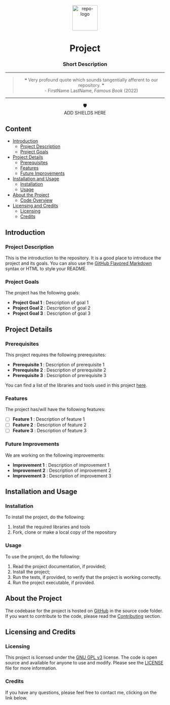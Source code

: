 <div id="repo-header" align="center">
 <img id="repo-logo" alt="repo-logo" src="" height="80"></img>
  <h1  id="repo-title"> Project </h1>
  <h3  id="repo-description" > Short Description </h3>
  <hr>
</div>
<div id="repo-projectquote" align="center">
 <blockquote id="repo-quote">
    ❝&nbsp;Very profound quote which sounds tangentially afferent to our repository.&nbsp;❞
    <br>
    - FirstName LastName, <i>Famous Book</i> (<datetime>2022</datetime>)
  </blockquote>
  <hr>
</div>

<div id="repo-shields"align="center">🛡️<br>
    ADD SHIELDS HERE
</div>

## Content

- [Introduction](#introduction)
    - [Project Description](#project-description)
    - [Project Goals](#project-goals)
- [Project Details](#project-details)
    - [Prerequisites](#prerequisites)
    - [Features](#features)
    - [Future Improvements](#future-improvements)
- [Installation and Usage](#installation-and-usage)
    - [Installation](#installation)
    - [Usage](#usage)
- [About the Project](#about-the-project)
    - [Code Overview](#code-overview)
- [Licensing and Credits](#licensing-and-credits)
    - [Licensing](#licensing)
    - [Credits](#credits)

## Introduction
### Project Description
This is the introduction to the repository. It is a good place to introduce the project and its goals.
You can also use the [GitHub Flavored Markdown](https://github.github.com/gfm/) syntax or HTML to style your README.


### Project Goals
The project has the following goals:

- **Project Goal 1** : Description of goal 1
- **Project Goal 2** : Description of goal 2
- **Project Goal 3** : Description of goal 3

## Project Details
### Prerequisites
This project requires the following prerequisites:

- **Prerequisite 1** : Description of prerequisite 1
- **Prerequisite 2** : Description of prerequisite 2
- **Prerequisite 3** : Description of prerequisite 3

You can find a list of the libraries and tools used in this project [here](requirements.txt).

### Features
The project has/will have the following features:

- [ ] **Feature 1** : Description of feature 1
- [ ] **Feature 2** : Description of feature 2
- [ ] **Feature 3** : Description of feature 3

### Future Improvements
We are working on the following improvements:

- **Improvement 1** : Description of improvement 1
- **Improvement 2** : Description of improvement 2
- **Improvement 3** : Description of improvement 3

## Installation and Usage
### Installation
To install the project, do the following:
1. Install the required libraries and tools
2. Fork, clone or make a local copy of the repository

### Usage
To use the project, do the following:
1. Read the project documentation, if provided;
2. Install the project;
3. Run the tests, if provided, to verify that the project is working correctly.
4. Run the project executable, if provided.

## About the Project
The codebase for the project is hosted on [GitHub](github.com) in the source code folder.
If you want to contribute to the code, please read the [Contributing](doc/CONTRIBUTING.md) section.

## Licensing and Credits
### Licensing
This project is licensed under the [GNU GPL v3](https://www.gnu.org/licenses/gpl-3.0.html) license. The code is open source and available for anyone to use and modify. Please see the [LICENSE](LICENSE.md) file for more information. 

### Credits
If you have any questions, please feel free to contact me, clicking on the link below.